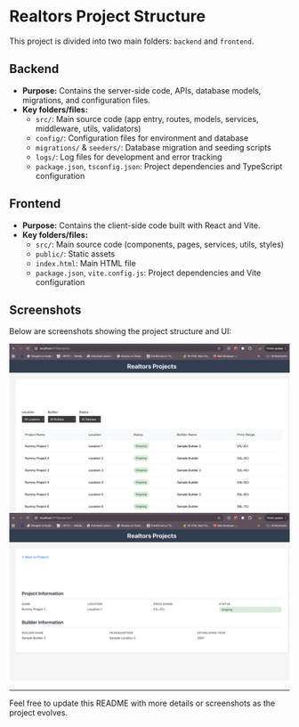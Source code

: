 # Realtors Project Structure

This project is divided into two main folders: `backend` and `frontend`.

## Backend

- **Purpose:** Contains the server-side code, APIs, database models, migrations, and configuration files.
- **Key folders/files:**
  - `src/`: Main source code (app entry, routes, models, services, middleware, utils, validators)
  - `config/`: Configuration files for environment and database
  - `migrations/` & `seeders/`: Database migration and seeding scripts
  - `logs/`: Log files for development and error tracking
  - `package.json`, `tsconfig.json`: Project dependencies and TypeScript configuration

## Frontend

- **Purpose:** Contains the client-side code built with React and Vite.
- **Key folders/files:**
  - `src/`: Main source code (components, pages, services, utils, styles)
  - `public/`: Static assets
  - `index.html`: Main HTML file
  - `package.json`, `vite.config.js`: Project dependencies and Vite configuration

## Screenshots

Below are screenshots showing the project structure and UI:

![Project Structure](image_2.png)
![UI Example](image.png)

---

Feel free to update this README with more details or screenshots as the project evolves.

